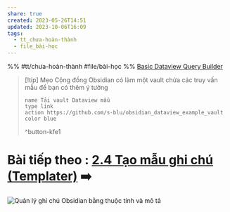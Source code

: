 ```yaml
---
share: true
created: 2023-05-26T14:51
updated: 2023-10-06T16:09
tags:
  - tt_chưa-hoàn-thành
  - file_bài-học
---
```

%%
#tt/chưa-hoàn-thành
#file/bài-học
%%
[Basic Dataview Query Builder](https://s-blu.github.io/basic-dataview-query-builder/)


> [!tip] Mẹo
> Cộng đồng Obsidian có làm một vault chứa các truy vấn mẫu để bạn có thêm ý tưởng
> ```button
> name Tải vault Dataview mẫu
> type link
> action https://github.com/s-blu/obsidian_dataview_example_vault
> color blue
> ```
> ^button-kfe1
# Bài tiếp theo : [2.4 Tạo mẫu ghi chú (Templater)](./2.4%20T%E1%BA%A1o%20m%E1%BA%ABu%20ghi%20ch%C3%BA%20(Templater).md) ➡️

![Quản lý ghi chú Obsidian bằng thuộc tính và mô tả](https://youtu.be/H4I3d_xpkAs?si=5FlChuOwnO96L7gj) 